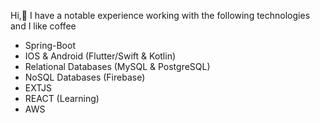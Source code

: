 Hi,👋
I have a notable experience working with the following technologies and I like coffee
 - Spring-Boot 
 - IOS & Android (Flutter/Swift & Kotlin)
 - Relational Databases (MySQL & PostgreSQL)
 - NoSQL Databases (Firebase)
 - EXTJS 
 - REACT (Learning)
 - AWS 


